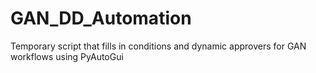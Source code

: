 # GAN_DD_Automation
Temporary script that fills in conditions and dynamic approvers for GAN workflows using PyAutoGui
